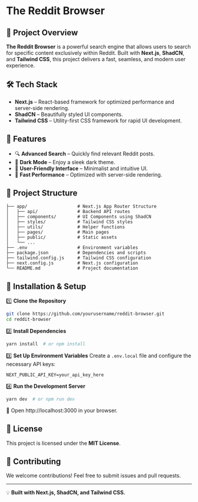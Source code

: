 # The Reddit Browser

## 🚀 Project Overview

**The Reddit Browser** is a powerful search engine that allows users to search for specific content exclusively within Reddit. Built with **Next.js**, **ShadCN**, and **Tailwind CSS**, this project delivers a fast, seamless, and modern user experience.

## 🛠️ Tech Stack

- **Next.js** – React-based framework for optimized performance and server-side rendering.
- **ShadCN** – Beautifully styled UI components.
- **Tailwind CSS** – Utility-first CSS framework for rapid UI development.

## 📌 Features

- 🔍 **Advanced Search** – Quickly find relevant Reddit posts.
- 🌙 **Dark Mode** – Enjoy a sleek dark theme.
- 📌 **User-Friendly Interface** – Minimalist and intuitive UI.
- 🚀 **Fast Performance** – Optimized with server-side rendering.

## 📂 Project Structure

```
├── app/                   # Next.js App Router Structure
│   ├── api/               # Backend API routes
│   ├── components/        # UI Components using ShadCN
│   ├── styles/            # Tailwind CSS styles
│   ├── utils/             # Helper functions
│   ├── pages/             # Main pages
│   ├── public/            # Static assets
│   └── ...
├── .env                   # Environment variables
├── package.json           # Dependencies and scripts
├── tailwind.config.js     # Tailwind CSS configuration
├── next.config.js         # Next.js configuration
└── README.md              # Project documentation
```

## 🔧 Installation & Setup

1️⃣ **Clone the Repository**

```sh
git clone https://github.com/yourusername/reddit-browser.git
cd reddit-browser
```

2️⃣ **Install Dependencies**

```sh
yarn install  # or npm install
```

3️⃣ **Set Up Environment Variables** Create a `.env.local` file and configure the necessary API keys:

```
NEXT_PUBLIC_API_KEY=your_api_key_here
```

4️⃣ **Run the Development Server**

```sh
yarn dev  # or npm run dev
```

🔗 Open http\://localhost:3000 in your browser.

## 📜 License

This project is licensed under the **MIT License**.

## 🙌 Contributing

We welcome contributions! Feel free to submit issues and pull requests.

---

💡 **Built with Next.js, ShadCN, and Tailwind CSS.**

